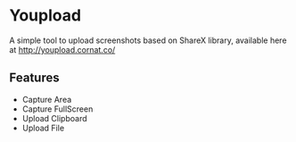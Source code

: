 # Youpload
A simple tool to upload screenshots based on ShareX library, available here at http://youpload.cornat.co/

## Features

* Capture Area
* Capture FullScreen
* Upload Clipboard
* Upload File
